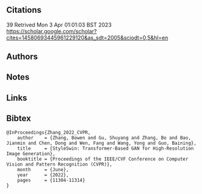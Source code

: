# 
## Citations

39
Retrived
Mon  3 Apr 01:01:03 BST 2023
https://scholar.google.com/scholar?cites=14580693445961229120&as_sdt=2005&sciodt=0,5&hl=en

## Authors 

## Notes

## Links 

## Bibtex 

```
@InProceedings{Zhang_2022_CVPR,
    author    = {Zhang, Bowen and Gu, Shuyang and Zhang, Bo and Bao, Jianmin and Chen, Dong and Wen, Fang and Wang, Yong and Guo, Baining},
    title     = {StyleSwin: Transformer-Based GAN for High-Resolution Image Generation},
    booktitle = {Proceedings of the IEEE/CVF Conference on Computer Vision and Pattern Recognition (CVPR)},
    month     = {June},
    year      = {2022},
    pages     = {11304-11314}
}


```

